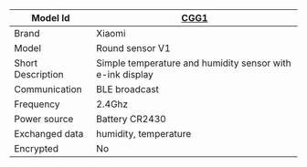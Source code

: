 
|Model Id|[CGG1](./../../src/devices/CGG1_json.h)|
|-|-|
|Brand|Xiaomi|
|Model|Round sensor V1|
|Short Description| Simple temperature and humidity sensor with e-ink display|
|Communication|BLE broadcast|
|Frequency|2.4Ghz|
|Power source|Battery CR2430|
|Exchanged data|humidity, temperature|
|Encrypted|No|
